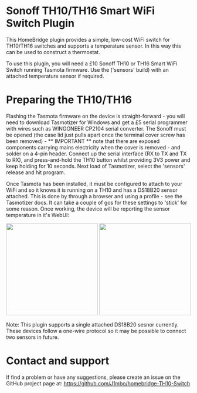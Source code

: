 # Sonoff TH10/TH16 Smart WiFi Switch Plugin

This HomeBridge plugin provides a simple, low-cost WiFi switch for TH10/TH16 switches and supports a temperature sensor. In this way this can be used to construct a thermostat.

To use this plugin, you will need a £10 Sonoff TH10 or TH16 Smart WiFi Switch running Tasmota firmware. Use the ('sensors' build) with an attached temperature sensor if required.

# Preparing the TH10/TH16

Flashing the Tasmota firmware on the device is straight-forward - you will need to download Tasmotizer for Windows and get a £5 serial programmer with wires such as WINGONEER CP2104 serial converter. The Sonoff must be opened (the case lid just pulls apart once the terminal cover screw has been removed) - ** IMPORTANT ** note that there are exposed components carrying mains electricity when the cover is removed - and solder on a 4-pin header. Connect up the serial interface (RX to TX and TX to RX), and press-and-hold the TH10 button whilst providing 3V3 power and keep holding for 10 seconds. Next load of Tasmotizer, select the 'sensors' release and hit program.

Once Tasmota has been installed, it must be configured to attach to your WiFi and so it knows it is running on a TH10 and has a DS18B20 sensor attached. This is done by through a browser and using a profile - see the Tasmotizer docs. It can take a couple of gos for these settings to 'stick' for some reason. Once working, the device will be reporting the sensor temperature in it's WebUI:

<img src="https://user-images.githubusercontent.com/784541/85220319-7491af80-b3a2-11ea-8451-29ac635e4380.png" width="250"/>
<img src="https://user-images.githubusercontent.com/784541/85220371-d2be9280-b3a2-11ea-80c8-4fc081d63154.png" width="250"/>

Note: This plugin supports a single attached DS18B20 sesnor currently. These devices follow a one-wire protocol so it may be possible to connect two sensors in future.

# Contact and support

If find a problem or have any suggestions, please create an issue on the GitHub project page at: https://github.com/J1mbo/homebridge-TH10-Switch

